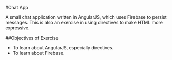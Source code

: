 #Chat App

A small chat application written in AngularJS, which uses Firebase to persist messages. This is also an exercise in using directives to make HTML more expressive.

##Objectives of Exercise

* To learn about AngularJS, especially directives.
* To learn about Firebase.

